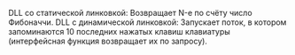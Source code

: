 DLL со статической линковкой: Возвращает N-е по счёту число Фибоначчи.
DLL с динамической линковкой: Запускает поток, в котором запоминаются 10 последних нажатых клавиш клавиатуры (интерфейсная функция возвращает их по запросу).
